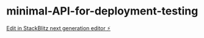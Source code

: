 # minimal-API-for-deployment-testing

[Edit in StackBlitz next generation editor ⚡️](https://stackblitz.com/~/github.com/fabienmacip/minimal-API-for-deployment-testing)